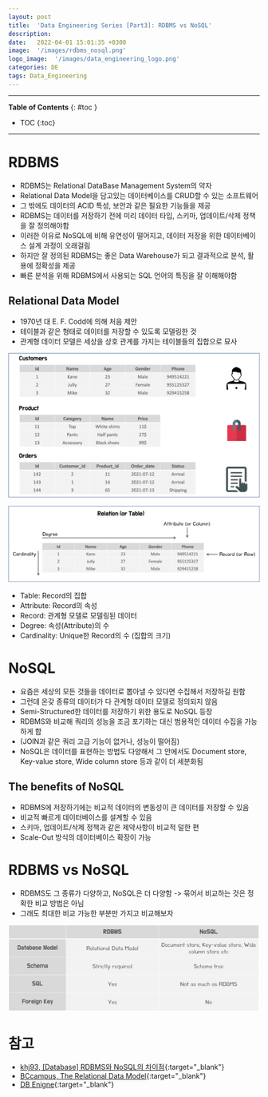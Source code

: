 ```yaml
---
layout: post
title:  'Data Engineering Series [Part3]: RDBMS vs NoSQL'
description: 
date:   2022-04-01 15:01:35 +0300
image:  '/images/rdbms_nosql.png'
logo_image:  '/images/data_engineering_logo.png'
categories: DE
tags: Data_Engineering
---
```

---

**Table of Contents**
{: #toc }
*  TOC
{:toc}

---

# RDBMS

- RDBMS는 Relational DataBase Management System의 약자
- Relational Data Model을 담고있는 데이터베이스를 CRUD할 수 있는 소프트웨어
- 그 밖에도 데이터의 ACID 특성, 보안과 같은 필요한 기능들을 제공
- RDBMS는 데이터를 저장하기 전에 미리 데이터 타입, 스키마, 업데이트/삭제 정책을 잘 정의해야함
- 이러한 이유로 NoSQL에 비해 유연성이 떨어지고, 데이터 저장을 위한 데이터베이스 설계 과정이 오래걸림
- 하지만 잘 정의된 RDBMS는 좋은 Data Warehouse가 되고 결과적으로 분석, 활용에 정확성을 제공
- 빠른 분석을 위해 RDBMS에서 사용되는 SQL 언어의 특징을 잘 이해해야함

## Relational Data Model

- 1970년 대 E. F. Codd에 의해 처음 제안
- 테이블과 같은 형태로 데이터를 저장할 수 있도록 모델링한 것
- 관계형 데이터 모델은 세상을 상호 관계를 가지는 테이블들의 집합으로 묘사

![](/images/data_model_1.png)

![](/images/data_model_2.png)

- Table: Record의 집합
- Attribute: Record의 속성
- Record: 관계형 모델로 모델링된 데이터
- Degree: 속성(Attribute)의 수
- Cardinality: Unique한 Record의 수 (집합의 크기)

# NoSQL

- 요즘은 세상의 모든 것들을 데이터로 뽑아낼 수 있다면 수집해서 저장하길 원함
- 그런데 온갖 종류의 데이터가 다 관계형 데이터 모델로 정의되지 않음
- Semi-Structured한 데이터를 저장하기 위한 용도로 NoSQL 등장
- RDBMS와 비교해 쿼리의 성능을 조금 포기하는 대신 범용적인 데이터 수집을 가능하게 함
- (JOIN과 같은 쿼리 고급 기능이 없거나, 성능이 떨어짐)
- NoSQL은 데이터를 표현하는 방법도 다양해서 그 안에서도 Document store, Key-value store, Wide column store 등과 같이 더 세분화됨

## The benefits of NoSQL 

- RDBMS에 저장하기에는 비교적 데이터의 변동성이 큰 데이터를 저장할 수 있음
- 비교적 빠르게 데이터베이스를 설계할 수 있음
- 스키마, 업데이트/삭제 정책과 같은 제약사항이 비교적 덜한 편
- Scale-Out 방식의 데이터베이스 확장이 가능

# RDBMS vs NoSQL

- RDBMS도 그 종류가 다양하고, NoSQL은 더 다양함 -> 묶어서 비교하는 것은 정확한 비교 방법은 아님
- 그래도 최대한 비교 가능한 부분만 가지고 비교해보자

![](/images/data_model_3.png)

# 참고

- [khj93, [Database] RDBMS와 NoSQL의 차이점](https://khj93.tistory.com/entry/Database-RDBMS%EC%99%80-NOSQL-%EC%B0%A8%EC%9D%B4%EC%A0%90){:target="_blank"}
- [BCcampus, The Relational Data Model](https://opentextbc.ca/dbdesign01/chapter/chapter-7-the-relational-data-model/){:target="_blank"}
- [DB Enigne](https://db-engines.com/en/systems){:target="_blank"}